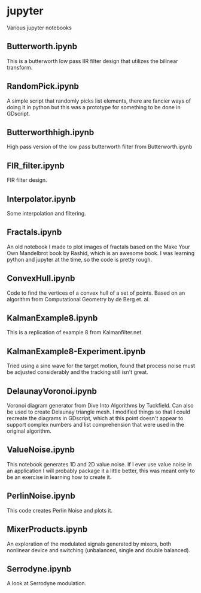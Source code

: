 # jupyter
Various jupyter notebooks

## Butterworth.ipynb

This is a butterworth low pass IIR filter design that utilizes the bilinear transform.


## RandomPick.ipynb

A simple script that randomly picks list elements, there are fancier ways of doing it in python but this was a prototype for something to be done in GDscript.


## Butterworthhigh.ipynb

High pass version of the low pass butterworth filter from Butterworth.ipynb


## FIR_filter.ipynb

FIR filter design.


## Interpolator.ipynb

Some interpolation and filtering.


## Fractals.ipynb

An old notebook I made to plot images of fractals based on the Make Your Own Mandelbrot book by Rashid, which is an awesome book.  I was learning python and jupyter at the time, so the code is pretty rough.


## ConvexHull.ipynb

Code to find the vertices of a convex hull of a set of points.  Based on an algorithm from Computational Geometry by de Berg et. al.


## KalmanExample8.ipynb

This is a replication of example 8 from Kalmanfilter.net.


## KalmanExample8-Experiment.ipynb

Tried using a sine wave for the target motion, found that process noise must be adjusted considerably and the tracking still isn't great.


## DelaunayVoronoi.ipynb

Voronoi diagram generator from Dive Into Algorithms by Tuckfield.  Can also be used to create Delaunay triangle mesh.  I modified things so that
I could recreate the diagrams in GDscript, which at this point doesn't appear to support complex numbers and list comprehension that were used
in the original algorithm.


## ValueNoise.ipynb

This notebook generates 1D and 2D value noise.  If I ever use value noise in an application I will probably package it a little better, this
was meant only to be an exercise in learning how to create it.

## PerlinNoise.ipynb

This code creates Perlin Noise and plots it.

## MixerProducts.ipynb

An exploration of the modulated signals generated by mixers, both nonlinear device and switching (unbalanced, single and double balanced).

## Serrodyne.ipynb

A look at Serrodyne modulation.
